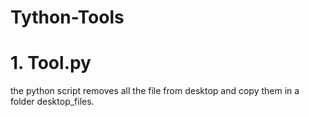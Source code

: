 # Tython-Tools

# 1. Tool.py

the python script removes all the file from desktop and copy them in a folder desktop_files. 
